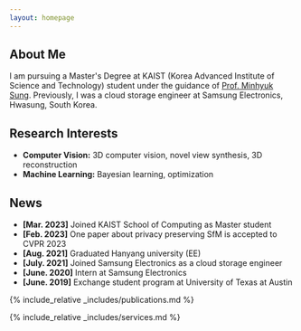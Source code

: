 ```yaml
---
layout: homepage
---
```


## About Me

I am pursuing a Master's Degree at KAIST (Korea Advanced Institute of Science and Technology) student under the guidance of <a href="https://mhsung.github.io/">Prof. Minhyuk Sung</a>.
Previously, I was a cloud storage engineer at Samsung Electronics, Hwasung, South Korea. 

## Research Interests

- **Computer Vision:** 3D computer vision, novel view synthesis, 3D reconstruction
- **Machine Learning:** Bayesian learning, optimization

## News

- **[Mar. 2023]** Joined KAIST School of Computing as Master student
- **[Feb. 2023]** One paper about privacy preserving SfM is accepted to CVPR 2023
- **[Aug. 2021]** Graduated Hanyang university (EE)
- **[July. 2021]** Joined Samsung Electronics as a cloud storage engineer
- **[June. 2020]** Intern at Samsung Electronics 
- **[June. 2019]** Exchange student program at University of Texas at Austin

{% include_relative _includes/publications.md %}

{% include_relative _includes/services.md %}
